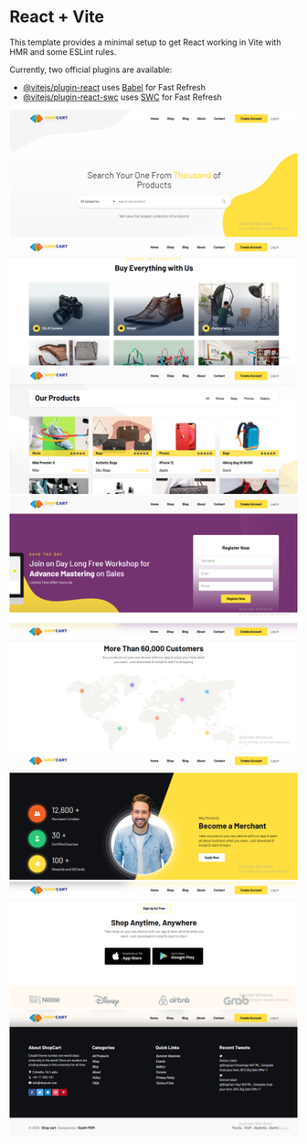 # React + Vite

This template provides a minimal setup to get React working in Vite with HMR and some ESLint rules.

Currently, two official plugins are available:

- [@vitejs/plugin-react](https://github.com/vitejs/vite-plugin-react/blob/main/packages/plugin-react/README.md) uses [Babel](https://babeljs.io/) for Fast Refresh
- [@vitejs/plugin-react-swc](https://github.com/vitejs/vite-plugin-react-swc) uses [SWC](https://swc.rs/) for Fast Refresh

![image alt](https://github.com/siyathmsm/ShopCart/blob/ccafeb4bfe8c3b7b6d875aa4240caae36d8d2f3a/images/EC1.png)
![image alt](https://github.com/siyathmsm/ShopCart/blob/ccafeb4bfe8c3b7b6d875aa4240caae36d8d2f3a/images/EC2.png)
![image alt](https://github.com/siyathmsm/ShopCart/blob/ccafeb4bfe8c3b7b6d875aa4240caae36d8d2f3a/images/EC3.png)
![image alt](https://github.com/siyathmsm/ShopCart/blob/ccafeb4bfe8c3b7b6d875aa4240caae36d8d2f3a/images/EC4.png)
![image alt](https://github.com/siyathmsm/ShopCart/blob/ccafeb4bfe8c3b7b6d875aa4240caae36d8d2f3a/images/EC5.png)
![image alt](https://github.com/siyathmsm/ShopCart/blob/ccafeb4bfe8c3b7b6d875aa4240caae36d8d2f3a/images/EC6.png)
![image alt](https://github.com/siyathmsm/ShopCart/blob/ccafeb4bfe8c3b7b6d875aa4240caae36d8d2f3a/images/EC7.png)
![image alt](https://github.com/siyathmsm/ShopCart/blob/ccafeb4bfe8c3b7b6d875aa4240caae36d8d2f3a/images/EC8.png)
